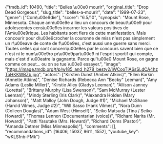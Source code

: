 {"tmdb_id": 10490, "title": "Belles \u00e0 mourir", "original_title": "Drop Dead Gorgeous", "slug_title": "belles-a-mourir", "date": "1999-07-23", "genre": ["Com\u00e9die"], "score": "6.5/10", "synopsis": "Mount Rose, Minnesota. Chaque ann\u00e9e a lieu un concours de beaut\u00e9 pour adolescentes cens\u00e9es incarner les valeurs positives de l'Am\u00e9rique. Les habitants sont fiers de cette manifestation. Mais concourir pour d\u00e9crocher la couronne de miss n'est pas simplement un r\u00eave de conte de f\u00e9es, c'est aussi une guerre sans merci. Toutes celles qui sont concern\u00e9es par le concours savent bien que ce n'est ni le num\u00e9ro pr\u00e9par\u00e9 ni l'esprit sportif qui compte, mais c'est d'\u00eatre la gagnante. Parce qu'\u00e0 Mount Rose, on gagne comme on peut... ou on se tue \u00e0 essayer.", "image": "https://image.tmdb.org/t/p/w185_and_h278_bestv2/lWCooTiA6sSLdCA4hzToHKKWBZb.jpg", "actors": ["Kirsten Dunst (Amber Atkins)", "Ellen Barkin (Annette Atkins)", "Denise Richards (Rebecca Ann \"Becky\" Leeman)", "Amy Adams (Leslie Miller)", "Kirstie Alley (Gladys Leeman)", "Allison Janney (Loretta)", "Brittany Murphy (Lisa Swenson)", "Sam McMurray (Lester Leeman)", "Mindy Sterling (Iris Clark)", "Alexandra Holden (Mary Johanson)", "Matt Malloy (John Dough, Judge #1)", "Michael McShane (Harold Vilmes, Judge #2)", "Will Sasso (Hank Vilmes)", "Nora Dunn (Colleen Douglas)", "Adam West (Himself)", "Seiko Matsuda (Tina / Seiko Howard)", "Thomas Lennon (Documentarian (voice))", "Richard Narita (Mr. Howard)", "Patti Yasutake (Mrs. Howard)", "Richard Ooms (Pastor)", "Amanda Detmer (Miss Minneapolis)"], "comments": [], "recommandations_id": [16406, 15037, 9611, 1552], "youtube_key": "wKLSfnb-FMk"}